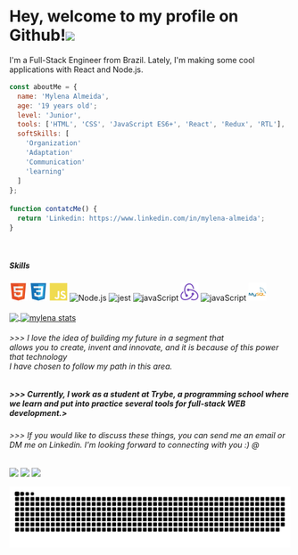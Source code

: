 <h1>Hey, welcome to my profile on Github!<img src="https://user-images.githubusercontent.com/18350557/176309783-0785949b-9127-417c-8b55-ab5a4333674e.gif"></h1>

I'm a Full-Stack Engineer from Brazil. Lately, I'm making some cool applications with React and Node.js. 

```JavaScript
const aboutMe = {
  name: 'Mylena Almeida',
  age: '19 years old';
  level: 'Junior',
  tools: ['HTML', 'CSS', 'JavaScript ES6+', 'React', 'Redux', 'RTL'],
  softSkills: [
    'Organization'
    'Adaptation'
    'Communication'
    'learning'
  ]
};

function contatcMe() {
  return 'Linkedin: https://www.linkedin.com/in/mylena-almeida';
}
```
<br>
<div diplay="flex" >
<h5> Skills </h5>
<img src="https://raw.githubusercontent.com/devicons/devicon/master/icons/html5/html5-original.svg" alt="HTML5" width="32px">
<img src="https://raw.githubusercontent.com/devicons/devicon/master/icons/css3/css3-original.svg" alt="CSS" width="32px">
<img src="https://raw.githubusercontent.com/devicons/devicon/master/icons/javascript/javascript-plain.svg" alt="javaScript" width="32px">
  <img src="https://camo.githubusercontent.com/900baefb89e187c8b32cdbb3b440d1502fe8f30a1a335cc5dc5868af0142f8b1/68747470733a2f2f63646e2e6a7364656c6976722e6e65742f67682f64657669636f6e732f64657669636f6e2f69636f6e732f6e6f64656a732f6e6f64656a732d6f726967696e616c2e737667" alt="Node.js" width="32px">
<img src="https://camo.githubusercontent.com/fd37a0ed465d6e14411705324a0d21739377f54ab6d0ae146c68fca8777e16c7/68747470733a2f2f63646e2e6a7364656c6976722e6e65742f67682f64657669636f6e732f64657669636f6e2f69636f6e732f6a6573742f6a6573742d706c61696e2e737667" alt="jest" width="32px">
<img src="https://camo.githubusercontent.com/27d0b117da00485c56d69aef0fa310a3f8a07abecc8aa15fa38c8b78526c60ac/68747470733a2f2f63646e2e6a7364656c6976722e6e65742f67682f64657669636f6e732f64657669636f6e2f69636f6e732f72656163742f72656163742d6f726967696e616c2e737667" alt="javaScript" width="32px">
<img src="https://raw.githubusercontent.com/devicons/devicon/master/icons/redux/redux-original.svg" alt="javaScript" width="32px">
<img src="https://camo.githubusercontent.com/dd8b0601cdfefe534a6a26f4c29c7f8a5fcfc315002655f519c73121f7bad8bc/68747470733a2f2f63646e2e6a7364656c6976722e6e65742f67682f64657669636f6e732f64657669636f6e2f69636f6e732f707974686f6e2f707974686f6e2d6f726967696e616c2e737667" alt="javaScript" width="32px">
<img src="https://raw.githubusercontent.com/devicons/devicon/master/icons/mysql/mysql-original-wordmark.svg" alt="javaScript" width="32px">
   </div>
   </br>
<div>
<a href="https://github.com/mylenaalmd">
  <img align="center" width="400px" src="https://github-readme-stats.vercel.app/api?username=mylenaalmd&show_icons=true&title_color=af87ff&bg_color=22272e&icon_color=0ba2be&hide_border=true&theme=material-palenight&include_all_commits=true&count_private=false" />
</a> 
  
<a href="https://github.com/mylenaalmd">
  <img align="center" width="400px"  src="https://github-readme-stats.vercel.app/api/top-langs/?username=mylenaalmd&layout=compact&bg_color=282a2f&title_color=D8BF26&border_color=D8BF26&text_color=FFFFFF"  alt="mylena stats" />
</a>  
</p></div>

<h6>>>> I love the idea of building my future in a segment that</br>
allows you to create, invent and innovate, and it is because of this power that technology</br>
I have chosen to follow my path in this area.</br></h6>

<h5>>>> Currently, I work as a student at Trybe, a programming school where we learn and put into practice several tools for full-stack WEB development.><h5>

<h6>>>> If you would like to discuss these things, you can send me an email or DM me on Linkedin. I'm looking forward to connecting with you :) @</h6>
   
   <a href = "mailto:mylenanunesdealmeida112@gmail.com"><img src="https://img.shields.io/badge/-Gmail-%23333?style=for-the-badge&logo=gmail&logoColor=white" target="_blank"></a>
  <a href="https://www.linkedin.com/in/mylena-almeida" target="_blank"><img src="https://img.shields.io/badge/-LinkedIn-0ba2be?style=for-the-badge&logo=linkedin&logoColor=white" target="_blank"></a> 
  </a>
  <a href="https://github.com/mylenaalmd" target="_blank"><img src="https://img.shields.io/badge/-Portfolio-af87ff?style=for-the-badge&logo=Github&logoColor=ffffff&link=mylenaalmd.github.io"></a> 
</div>
<img src="https://raw.githubusercontent.com/Platane/snk/output/github-contribution-grid-snake.svg">
